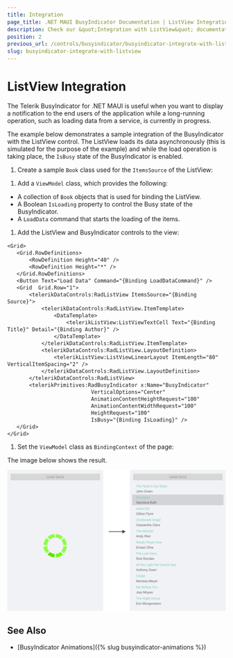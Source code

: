 ```yaml
---
title: Integration
page_title: .NET MAUI BusyIndicator Documentation | ListView Integration
description: Check our &quot;Integration with ListView&quot; documentation article for Telerik BusyIndicator for .NET MAUI control.
position: 2
previous_url: /controls/busyindicator/busyindicator-integrate-with-listview
slug: busyindicator-integrate-with-listview
---
```


# ListView Integration

The Telerik BusyIndicator for .NET MAUI is useful when you want to display a notification to the end users of the application while a long-running operation, such as loading data from a service, is currently in progress.

The example below demonstrates a sample integration of the BusyIndicator with the ListView control. The ListView loads its data asynchronously (this is simulated for the purpose of the example) and while the load operation is taking place, the `IsBusy` state of the BusyIndicator is enabled.

1. Create a sample `Book` class used for the `ItemsSource` of the ListView:

 <snippet id='busyindicator-withlistview-model' />

1. Add a `ViewModel` class, which provides the following:

  * A collection of `Book` objects that is used for binding the ListView.
  * A Boolean `IsLoading` property to control the Busy state of the BusyIndicator.
  * A `LoadData` command that starts the loading of the items.

 <snippet id='busyindicator-withlistview-csharp' />

1. Add the ListView and BusyIndicator controls to the view:

 ```XAML
 <Grid>
    <Grid.RowDefinitions>
        <RowDefinition Height="40" />
        <RowDefinition Height="*" />
    </Grid.RowDefinitions>
    <Button Text="Load Data" Command="{Binding LoadDataCommand}" />
    <Grid  Grid.Row="1">
        <telerikDataControls:RadListView ItemsSource="{Binding Source}">
            <telerikDataControls:RadListView.ItemTemplate>
                <DataTemplate>
                    <telerikListView:ListViewTextCell Text="{Binding Title}" Detail="{Binding Author}" />
                </DataTemplate>
            </telerikDataControls:RadListView.ItemTemplate>
            <telerikDataControls:RadListView.LayoutDefinition>
                <telerikListView:ListViewLinearLayout ItemLength="80" VerticalItemSpacing="2" />
            </telerikDataControls:RadListView.LayoutDefinition>
        </telerikDataControls:RadListView>
        <telerikPrimitives:RadBusyIndicator x:Name="BusyIndicator"                             
                            VerticalOptions="Center"
                            AnimationContentHeightRequest="100"
                            AnimationContentWidthRequest="100"
                            HeightRequest="100"
                            IsBusy="{Binding IsLoading}" />
    </Grid>
 </Grid>
 ```

1. Set the `ViewModel` class as `BindingContext` of the page:

 <snippet id='busyindicator-withlistview-setvm' />


The image below shows the result.

![BusyIndicator with ListView](images/busyindicator-withlistview.png)

## See Also

- [BusyIndicator Animations]({% slug busyindicator-animations %})

